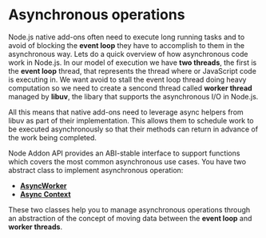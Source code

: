 # Asynchronous operations

Node.js native add-ons often need to execute long running tasks and to avoid of
blocking the **event loop** they have to accomplish to them in the asynchronous way.
Lets do a quick overview of how asynchronous code work in Node.js. In our model
of execution we have **two threads**, the first is the **event loop** thread, that
represents the thread where or JavaScript code is executing in. We want avoid to 
stall the event loop thread doing heavy computation so we need to create a sencond
thread called **worker thread** managed by **libuv**, the libary that supports the
asynchronous I/O in Node.js.

All this means that native add-ons need to leverage async helpers from libuv as
part of their implementation. This allows them to schedule work to be executed
asynchronously so that their methods can return in advance of the work being
completed.

Node Addon API provides an ABI-stable interface to support functions which covers
the most common asynchronous use cases. You have two abstract class to implement
asynchronous operation:

- **[AsyncWorker](async_worker.md)**
- **[Async Context](async_context.md)**

These two classes help you to manage asynchronous operations through an abstraction
of the concept of moving data between the **event loop** and **worker threads**.